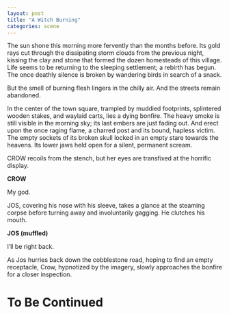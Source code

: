 ```yaml
---
layout: post
title: "A Witch Burning"
categories: scene
---
```


The sun shone this morning more fervently than the months before. Its gold rays cut through the dissipating storm clouds from the previous night, kissing the clay and stone that formed the dozen homesteads of this village. Life seems to be returning to the sleeping settlement; a rebirth has begun. The once deathly silence is broken by wandering birds in search of a snack.

But the smell of burning flesh lingers in the chilly air. And the streets remain abandoned.

In the center of the town square, trampled by muddied footprints, splintered wooden stakes, and waylaid carts, lies a dying bonfire. The heavy smoke is still visible in the morning sky; its last embers are just fading out. And erect upon the once raging flame, a charred post and its bound, hapless victim. The empty sockets of its broken skull locked in an empty stare towards the heavens. Its lower jaws held open for a silent, permanent scream.

CROW recoils from the stench, but her eyes are transfixed at the horrific display.

**CROW**

My god.

JOS, covering his nose with his sleeve, takes a glance at the steaming corpse before turning away and involuntarily gagging. He clutches his mouth.

**JOS (muffled)**

I’ll be right back.

As Jos hurries back down the cobblestone road, hoping to find an empty receptacle, Crow, hypnotized by the imagery, slowly approaches the bonfire for a closer inspection.

# To Be Continued
